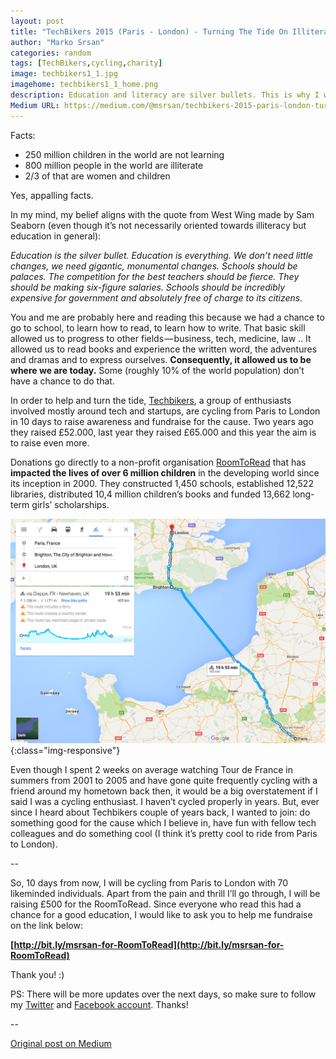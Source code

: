 ```yaml
---
layout: post
title: "TechBikers 2015 (Paris - London) - Turning The Tide On Illiteracy"
author: "Marko Srsan"
categories: random
tags: [TechBikers,cycling,charity]
image: techbikers1_1.jpg
imagehome: techbikers1_1_home.png
description: Education and literacy are silver bullets. This is why I will ride a bike from Paris to London.
Medium URL: https://medium.com/@msrsan/techbikers-2015-paris-london-turning-the-tide-on-illiteracy-18474d7c979b
---
```

Facts:

- 250 million children in the world are not learning
- 800 million people in the world are illiterate
- 2/3 of that are women and children

Yes, appalling facts.

In my mind, my belief aligns with the quote from West Wing made by Sam Seaborn (even though it’s not necessarily oriented towards illiteracy but education in general):

*Education is the silver bullet. Education is everything. We don’t need little changes, we need gigantic, monumental changes. Schools should be palaces. The competition for the best teachers should be fierce. They should be making six-figure salaries. Schools should be incredibly expensive for government and absolutely free of charge to its citizens.*

You and me are probably here and reading this because we had a chance to go to school, to learn how to read, to learn how to write. That basic skill allowed us to progress to other fields — business, tech, medicine, law .. It allowed us to read books and experience the written word, the adventures and dramas and to express ourselves. **Consequently, it allowed us to be where we are today.** Some (roughly 10% of the world population) don’t have a chance to do that.

In order to help and turn the tide, [Techbikers](http://techbikers.com/), a group of enthusiasts involved mostly around tech and startups, are cycling from Paris to London in 10 days to raise awareness and fundraise for the cause. Two years ago they raised £52.000, last year they raised £65.000 and this year the aim is to raise even more.

Donations go directly to a non-profit organisation [RoomToRead](http://www.roomtoread.org/) that has **impacted the lives of over 6 million children** in the developing world since its inception in 2000. They constructed 1,450 schools, established 12,522 libraries, distributed 10,4 million children’s books and funded 13,662 long-term girls’ scholarships.

![route](../assets/img/techbikers1_2.png){:class="img-responsive"}

Even though I spent 2 weeks on average watching Tour de France in summers from 2001 to 2005 and have gone quite frequently cycling with a friend around my hometown back then, it would be a big overstatement if I said I was a cycling enthusiast. I haven’t cycled properly in years. But, ever since I heard about Techbikers couple of years back, I wanted to join: do something good for the cause which I believe in, have fun with fellow tech colleagues and do something cool (I think it’s pretty cool to ride from Paris to London).

--

So, 10 days from now, I will be cycling from Paris to London with 70 likeminded individuals. Apart from the pain and thrill I’ll go through, I will be raising £500 for the RoomToRead. Since everyone who read this had a chance for a good education, I would like to ask you to help me fundraise on the link below:

**[http://bit.ly/msrsan-for-RoomToRead](http://bit.ly/msrsan-for-RoomToRead)**

Thank you! :)

PS: There will be more updates over the next days, so make sure to follow my [Twitter](http://www.twitter.com/msrsan) and [Facebook account](http://www.facebook.com/msrsan). Thanks!

--

[Original post on Medium](https://medium.com/@msrsan/techbikers-2015-paris-london-turning-the-tide-on-illiteracy-18474d7c979b)